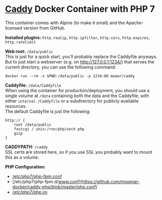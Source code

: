 # [Caddy](https://caddyserver.com) Docker Container with PHP 7

This container comes with Alpine (to make it small) and the Apache-licensed version from GitHub.

**Installed plugins:** `http.realip`, `http.ipfilter`, `http.cors`, `http.expires`, `http.ratelimit`

**Web root:** `/data/public`  
This is just for a quick start, you'll probably replace the Caddyfile anyways. But to just start a webserver (e.g. on http://127.0.0.1:1234/) that serves the current directory, you can use the following command:
```
docker run --rm -v $PWD:/data/public -p 1234:80 momar/caddy
```

**Caddyfile:** `/data/Caddyfile`  
When using the container for production/deployment, you should use a single volume at `/data` containing both the data and the Caddyfile, with either `internal /Caddyfile` or a subdirectory for publicly available resources.  
The default Caddyfile is just the following:
```
http:// {
    root /data/public
    fastcgi / unix:/run/php/sock php
    gzip
}
```

**CADDYPATH:** `/caddy`  
SSL certs are stored here, so if you use SSL you probably want to mount this as a volume.

**PHP Configuration:**  
- [/etc/php7/php-fpm.conf](https://github.com/moqmar-docker/caddy-php/blob/master/php-fpm.conf)
- [/etc/php7/php-fpm.d/www.conf](https://github.com/moqmar-docker/caddy-php/blob/master/php.conf)
- [/etc/php7/php.ini](https://github.com/moqmar-docker/caddy-php/blob/master/php.ini)
